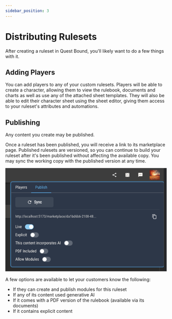 ```yaml
---
sidebar_position: 3
---
```


# Distributing Rulesets

After creating a ruleset in Quest Bound, you'll likely want to do a few things with it.

## Adding Players

You can add players to any of your custom rulesets. Players will be able to create a character, allowing them to view the rulebook, documents and charts as well as use any of the attached sheet templates. They will also be able to edit their character sheet using the sheet editor, giving them access to your ruleset's attributes and automations.

## Publishing

Any content you create may be published.

Once a ruleset has been published, you will receive a link to its marketplace page. Published rulesets are versioned, so you can continue to build your ruleset after it's been published without affecting the available copy. You may sync the working copy
with the published version at any time.

![img](../img/publish.png)

A few options are available to let your customers know the following:

- If they can create and publish modules for this ruleset
- If any of its content used generative AI
- If it comes with a PDF version of the rulebook (available via its documents)
- If it contains explicit content
